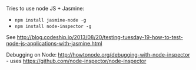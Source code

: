 
Tries to use node JS + Jasmine:

* `npm install jasmine-node -g`
* `npm install node-inspector -g`

See http://blog.codeship.io/2013/08/20/testing-tuesday-19-how-to-test-node-js-applications-with-jasmine.html

Debugging on Node: http://howtonode.org/debugging-with-node-inspector - uses https://github.com/node-inspector/node-inspector 
